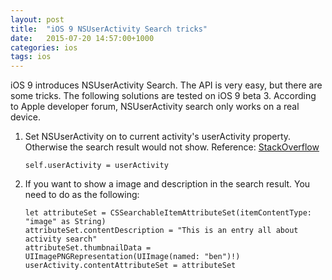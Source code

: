 ```yaml
---
layout: post
title:  "iOS 9 NSUserActivity Search tricks"
date:   2015-07-20 14:57:00+1000
categories: ios
tags: ios
---
```


iOS 9 introduces NSUserActivity Search. The API is very easy, but there are some tricks. The following solutions are tested on iOS 9 beta 3. According to Apple developer forum, NSUserActivity search only works on a real device.

1. Set NSUserActivity on to current activity's userActivity property.
Otherwise the search result would not show. Reference: [StackOverflow](http://stackoverflow.com/questions/30836398/make-app-activities-and-states-searchable-by-using-nsuseractivity)

       
       self.userActivity = userActivity

2. If you want to show a image and description in the search result. You need to do as the following:

       let attributeSet = CSSearchableItemAttributeSet(itemContentType: "image" as String)
       attributeSet.contentDescription = "This is an entry all about activity search"
       attributeSet.thumbnailData = UIImagePNGRepresentation(UIImage(named: "ben")!)
       userActivity.contentAttributeSet = attributeSet


